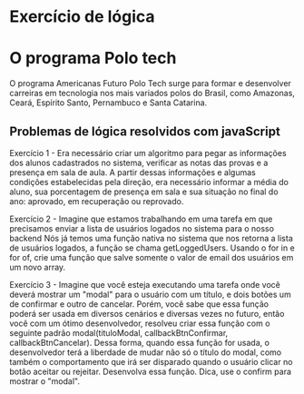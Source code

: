 # Exercício de lógica 

# O programa Polo tech 

O programa Americanas Futuro Polo Tech surge para formar e desenvolver carreiras em tecnologia nos mais variados polos do Brasil, como Amazonas, Ceará, Espírito Santo, Pernambuco e Santa Catarina.

## Problemas de lógica resolvidos com javaScript 


Exercício 1 - Era necessário criar um algoritmo para pegar as informações dos alunos cadastrados no sistema, verificar as notas das provas e a presença em sala de aula. A partir dessas informações e algumas condições estabelecidas pela direção, era necessário informar a média do aluno, sua porcentagem de presença em sala e sua situação no final do ano: aprovado, em recuperação ou reprovado.

Exercício 2 - Imagine que estamos trabalhando em uma tarefa em que precisamos enviar a lista de usuários logados no sistema para o nosso backend Nós já temos uma função nativa no sistema que nos retorna a lista de usuários logados, a função se chama getLoggedUsers. Usando o for in e for of, crie uma função que salve somente o valor de email dos usuários em um novo array. 

Exercício 3 - Imagine que você esteja executando uma tarefa onde você deverá mostrar um "modal" para o usuário com um título, e dois botões um de confirmar e outro de cancelar. Porém, você sabe que essa função poderá ser usada em diversos cenários e diversas vezes no futuro, então você com um ótimo desenvolvedor, resolveu criar essa função com o seguinte padrão modal(tituloModal, callbackBtnConfirmar, callbackBtnCancelar). Dessa forma, quando essa função for usada, o desenvolvedor terá a liberdade de mudar não só o título do modal, como também o comportamento que irá ser disparado quando o usuário
clicar no botão aceitar ou rejeitar. Desenvolva essa função. Dica, use o confirm para mostrar o "modal".
